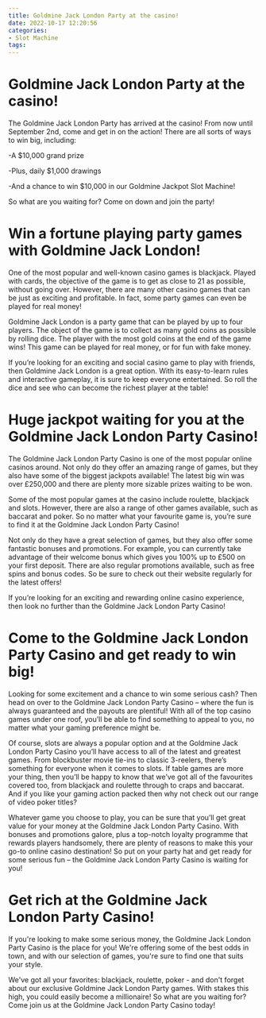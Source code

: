 ```yaml
---
title: Goldmine Jack London Party at the casino!
date: 2022-10-17 12:20:56
categories:
- Slot Machine
tags:
---
```



#  Goldmine Jack London Party at the casino!

The Goldmine Jack London Party has arrived at the casino! From now until September 2nd, come and get in on the action! There are all sorts of ways to win big, including:

-A $10,000 grand prize

-Plus, daily $1,000 drawings

-And a chance to win $10,000 in our Goldmine Jackpot Slot Machine!

So what are you waiting for? Come on down and join the party!

# Win a fortune playing party games with Goldmine Jack London!

One of the most popular and well-known casino games is blackjack. Played with cards, the objective of the game is to get as close to 21 as possible, without going over. However, there are many other casino games that can be just as exciting and profitable. In fact, some party games can even be played for real money!

Goldmine Jack London is a party game that can be played by up to four players. The object of the game is to collect as many gold coins as possible by rolling dice. The player with the most gold coins at the end of the game wins! This game can be played for real money, or for fun with fake money.

If you’re looking for an exciting and social casino game to play with friends, then Goldmine Jack London is a great option. With its easy-to-learn rules and interactive gameplay, it is sure to keep everyone entertained. So roll the dice and see who can become the richest player at the table!

#  Huge jackpot waiting for you at the Goldmine Jack London Party Casino!

The Goldmine Jack London Party Casino is one of the most popular online casinos around. Not only do they offer an amazing range of games, but they also have some of the biggest jackpots available! The latest big win was over £250,000 and there are plenty more sizable prizes waiting to be won.

Some of the most popular games at the casino include roulette, blackjack and slots. However, there are also a range of other games available, such as baccarat and poker. So no matter what your favourite game is, you’re sure to find it at the Goldmine Jack London Party Casino!

Not only do they have a great selection of games, but they also offer some fantastic bonuses and promotions. For example, you can currently take advantage of their welcome bonus which gives you 100% up to £500 on your first deposit. There are also regular promotions available, such as free spins and bonus codes. So be sure to check out their website regularly for the latest offers!

If you’re looking for an exciting and rewarding online casino experience, then look no further than the Goldmine Jack London Party Casino!

#  Come to the Goldmine Jack London Party Casino and get ready to win big!

Looking for some excitement and a chance to win some serious cash? Then head on over to the Goldmine Jack London Party Casino – where the fun is always guaranteed and the payouts are plentiful! With all of the top casino games under one roof, you’ll be able to find something to appeal to you, no matter what your gaming preference might be.

Of course, slots are always a popular option and at the Goldmine Jack London Party Casino you’ll have access to all of the latest and greatest games. From blockbuster movie tie-ins to classic 3-reelers, there’s something for everyone when it comes to slots. If table games are more your thing, then you’ll be happy to know that we’ve got all of the favourites covered too, from blackjack and roulette through to craps and baccarat. And if you like your gaming action packed then why not check out our range of video poker titles?

Whatever game you choose to play, you can be sure that you’ll get great value for your money at the Goldmine Jack London Party Casino. With bonuses and promotions galore, plus a top-notch loyalty programme that rewards players handsomely, there are plenty of reasons to make this your go-to online casino destination! So put on your party hat and get ready for some serious fun – the Goldmine Jack London Party Casino is waiting for you!

#  Get rich at the Goldmine Jack London Party Casino!

If you're looking to make some serious money, the Goldmine Jack London Party Casino is the place for you! We're offering some of the best odds in town, and with our selection of games, you're sure to find one that suits your style.

We've got all your favorites: blackjack, roulette, poker - and don't forget about our exclusive Goldmine Jack London Party games. With stakes this high, you could easily become a millionaire! So what are you waiting for? Come join us at the Goldmine Jack London Party Casino today!